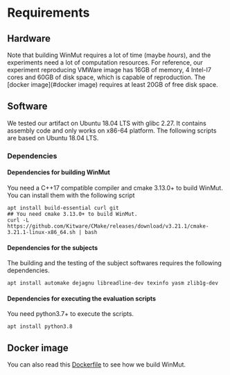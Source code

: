 # Requirements

## Hardware

Note that building WinMut requires a lot of time (maybe *hours*), and the experiments need a lot of computation resources.
For reference, our experiment reproducing VMWare image has 16GB of memory, 4 Intel-I7 cores and 60GB of disk space, which is capable of reproduction.
The [docker image](#docker image) requires at least 20GB of free disk space.

## Software

We tested our artifact on Ubuntu 18.04 LTS with glibc 2.27. It contains assembly code and only works on x86-64 platform.
The following scripts are based on Ubuntu 18.04 LTS.
### Dependencies
#### Dependencies for building WinMut
You need a C++17 compatible compiler and cmake 3.13.0+ to build WinMut.
You can install them with the following script
```shell
apt install build-essential curl git
## You need cmake 3.13.0+ to build WinMut.
curl -L https://github.com/Kitware/CMake/releases/download/v3.21.1/cmake-3.21.1-linux-x86_64.sh | bash
```
#### Dependencies for the subjects
The building and the testing of the subject softwares requires the following dependencies.
```
apt install automake dejagnu libreadline-dev texinfo yasm zlib1g-dev
```
#### Dependencies for executing the evaluation scripts
You need python3.7+ to execute the scripts.
```
apt install python3.8
```

## Docker image
You can also read this [Dockerfile](docker/ns/Dockerfile) to see how we build WinMut.
